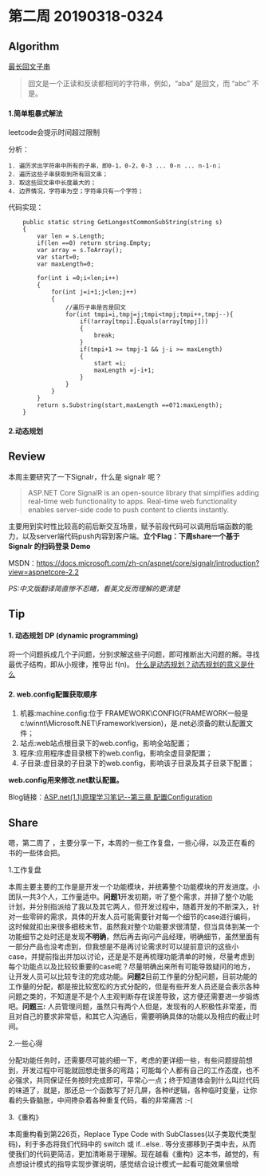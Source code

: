 # 第二周 20190318-0324

## Algorithm

[最长回文子串]([https://elanderson.net/2018/04/run-multiple-projects-in-visual-studio-code/](https://leetcode-cn.com/explore/interview/card/tencent/221/array-and-strings/896/))

>回文是一个正读和反读都相同的字符串，例如，“aba” 是回文，而 “abc” 不是。

#### 1.简单粗暴式解法

leetcode会提示时间超过限制

分析：

    1. 遍历求出字符串中所有的子串，即0-1，0-2，0-3 ... 0-n ... n-1-n；
    2. 遍历这些子串获取到所有回文串；
    3. 取这些回文串中长度最大的；
    4. 边界情况，字符串为空；字符串只有一个字符；

代码实现：

        public static string GetLongestCommonSubString(string s)
        {
            var len = s.Length;
            if(len ==0) return string.Empty;
            var array = s.ToArray();
            var start=0;
            var maxLength=0;

            for(int i =0;i<len;i++)
            {
                for(int j=i+1;j<len;j++)
                {
                    //遍历子串是否是回文                    
                    for(int tmpi=i,tmpj=j;tmpi<tmpj;tmpi++,tmpj--){
                        if(!array[tmpi].Equals(array[tmpj]))
                        {
                            break;
                        }
                        if(tmpi+1 >= tmpj-1 && j-i >= maxLength)
                        {
                            start =i;
                            maxLength =j-i+1;
                        }
                    }
                }
            }
            return s.Substring(start,maxLength ==0?1:maxLength);
        }  

#### 2.动态规划




## Review

本周主要研究了一下Signalr，什么是 signalr 呢？

>ASP.NET Core SignalR is an open-source library that simplifies adding real-time web functionality to apps. Real-time web functionality enables server-side code to push content to clients instantly.

主要用到实时性比较高的前后断交互场景，赋予前段代码可以调用后端函数的能力，以及server端代码push内容到客户端。**立个Flag：下周share一个基于 Signalr 的扫码登录 Demo**

MSDN：https://docs.microsoft.com/zh-cn/aspnet/core/signalr/introduction?view=aspnetcore-2.2

*PS:中文版翻译简直惨不忍睹，看英文反而理解的更清楚*

## Tip

#### 1. 动态规划 DP (dynamic programming)

将一个问题拆成几个子问题，分别求解这些子问题，即可推断出大问题的解。寻找最优子结构，即从小规律，推导出 f(n)。
[什么是动态规划？动态规划的意义是什么](https://www.zhihu.com/question/23995189)

#### 2. web.config配置获取顺序

1. 机器:machine.config:位于 FRAMEWORK\CONFIG(FRAMEWORK一般是c:\winnt\Microsoft.NET\Framework\version)，是.net必须备的默认配置文件；
2. 站点:web站点根目录下的web.config，影响全站配置；
3. 程序:应用程序虚目录根下的web.config，影响全虚目录配置；
4. 子目录:虚目录的子目录下的web.config，影响该子目录及其子目录下配置；
   
**web.config用来修改.net默认配置。**

Blog链接：[ASP.net(1.1)原理学习笔记--第三章 配置Configuration](http://www.cnblogs.com/deepcast/archive/2005/08/08/210348.html)

## Share

嗯，第二周了 ，主要分享一下，本周的一些工作复盘，一些心得，以及正在看的书的一些体会把。

1.工作复盘

本周主要主要的工作是是开发一个功能模块，并统筹整个功能模块的开发进度。小团队一共3个人，工作量适中。**问题1**开发初期，听了整个需求，并排了整个功能计划，并分别指派给了我以及其它两人，但开发过程中，随着开发的不断深入，针对一些零碎的需求，具体的开发人员可能需要针对每一个细节的case进行编码，这时候就扣出来很多细枝末节，虽然我对整个功能要求很清楚，但当具体到某一个功能细节之处时还是发现**不明确**，然后再去询问产品经理，明确细节，虽然里面有一部分产品也没考虑到，但我想是不是再讨论需求时可以提前意识的这些小case，并提前指出并加以讨论，还是是不是再梳理功能清单的时候，尽量考虑到每个功能点以及比较较重要的case呢？尽量明确出来所有可能导致疑问的地方，让开发人员可以比较专注的完成功能。**问题2**目前工作量的分配问题，目前功能的工作量的分配，都是按比较宽松的方式分配的，但是有些开发人员还是会表示各种问题之类的，不知道是不是个人主观判断存在误差导致，这方便还需要进一步锻炼吧。**问题三:** 人员管理问题，虽然只有两个人但是，发现有的人积极性非常差，而且对自己的要求非常低，和其它人沟通后，需要明确具体的功能以及相应的截止时间。

2.一些心得

分配功能任务时，还需要尽可能的细一下，考虑的更详细一些，有些问题提前想到，开发过程中可能就回想走很多的弯路；可能每个人都有自己的工作态度，也不必强求，共同保证任务按时完成即可，平常心一点；终于知道体会到什么叫烂代码的味道了，就是，那还总一个函数写了好几屏，各种if逻辑，各种临时变量，让你看的头昏脑胀，中间搀杂着各种重复代码，看的非常痛苦 :-(

3.《重构》

本周重构看到第226页，Replace Type Code with SubClasses(以子类取代类型码)，利于多态将我们代码中的 switch 或 if...else.. 等分支挪移到子类中去，从而使我们的代码更简洁，更加清晰易于理解。现在越看《重构》这本书，越觉的，有点想设计模式的指导实现步骤说明，感觉结合设计模式一起看可能效果倍增


